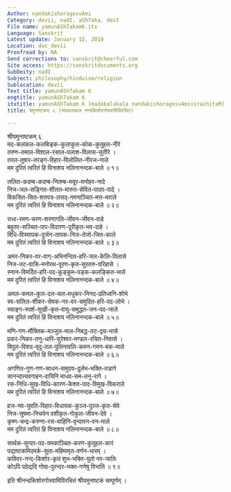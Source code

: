 ```yaml
---
Author: nandakishoragosvAmi
Category: devii, nadI, aShTaka, devI
File name: yamunAShTakam6.itx
Language: Sanskrit
Latest update: January 15, 2019
Location: doc_devii
Proofread by: NA
Send corrections to: sanskrit@cheerful.com
Site access: https://sanskritdocuments.org
SubDeity: nadI
Subject: philosophy/hinduism/religion
Sublocation: devii
Text title: yamunAShTakam 6
engtitle: yamunAShTakam 6
itxtitle: yamunAShTakam 6 (madakalakala nandakishoragosvAmivirachitaM)
title: यमुनाष्टकम् ६ (मदकलकल नन्दकिशोरगोस्वामिविरचितं)

---
```

  
 श्रीयमुनाष्टकम् ६   
मद-कलकल-कलबिङ्क-कुलाकुल-कोक-कुतूहल-नीरे  
     तरुण-तमाल-विशाल-रसाल-पलाश-विलास-सुतीरे ।  
तरल-तुषार-तरङ्ग-विहार-विलोलित-नीरज-नाले  
     मम दुरितं त्वरितं हि विनाशय नलिनानन्दक-बाले ॥ १॥  
  
ललित-कदम्ब-कदम्ब-नितम्ब-मयूर-मनोहर-नादे  
     निज-जल-सङ्गित-शीतल-मारुत-सेवित-पादप-पादे ।  
विकसित-सित-शतपत्र-लसद्-गमनाञ्चित-मत्त-मराले  
     मम दुरितं त्वरितं हि विनाशय नलिनानन्दक-बाले ॥ २॥  
  
राधा-रमण-चरण-शरणागति-जीवन-जीवन-वाहे  
     बहुतर-सञ्चित-पाप-विदारण-दूरीकृत-भव-दाहे ।  
विधि-विस्मापक-दुर्जन-तापक-निज-तेजो-जित-काले  
     मम दुरितं त्वरितं हि विनाशय नलिनानन्दक-बाले ॥ ३॥  
  
अमर-निकर-वर-वाग्-अभिनन्दित-हरि-जल-केलि-विलासे  
     निज-तट-वासि-मनोरथ-पूरण-कृत-सुरतरु-परिहासे ।  
स्नान-विमर्दित-हरि-पद-कुङ्कुम-पङ्क-कलङ्कित-भाले  
     मम दुरितं त्वरितं हि विनाशय नलिनानन्दक-बाले ॥ ४॥  
  
अमल-कमल-कुल-दल-चल-मधुकर-निनद-प्रतिध्वनि-शोभे  
     स्व-सलिल-शीकर-सेवक-नर-वर-समुदित-हरि-पद-लोभे ।  
स्वाङ्ग-स्पर्श-सुखी-कृत-वायु-समुद्धत-जन-पद-जाले  
     मम दुरितं त्वरितं हि विनाशय नलिनानन्दक-बाले ॥ ५॥  
  
मणि-गण-मौक्तिक-मञ्जुल-माल-निबद्ध-तट-द्वय-भासे  
     प्रकर-निकर-तनु-धारि-सुरेश्वर-मण्डल-रचित-निवासे ।  
विपुल-विशद-मृदु-तल-पुलिनावलि-कमन-गमन-बक-माले  
     मम दुरितं त्वरितं हि विनाशय नलिनानन्दक-बाले ॥ ६॥  
  
अगणित-गुण-गण-साधन-समुदय-दुर्लभ-भक्ति-तडागे  
     सानन्दात्यवगाहन-दायिनि माधव-सम-तनु-रागे ।  
रस-निधि-सुख-विधि-कारण-केशव-पाद-विमुख-विकराले  
     मम दुरितं त्वरितं हि विनाशय नलिनानन्दक-बाले ॥ ७॥  
  
व्रज-नव-युवति-विहार-विधायक-कुञ्ज-पुञ्ज-कृत-सेवे  
     निज-सुषमा-निचयेन वशीकृत-गोकुल-जीवन-देवे ।  
कृष्ण-चन्द्र-करुणा-रस-वाहिनि-वृन्दावन-वन-माले  
     मम दुरितं त्वरितं हि विनाशय नलिनानन्दक-बाले ॥ ८॥  
  
सार्थक-सुन्दर-पद-यमकाञ्चित-करण-कुतूहल-कारं  
     पद्याष्टकमिदमर्क-सुता-महिमामृत-वर्णन-भारम् ।  
कविवर-नन्द-किशोर-कृतं शुभ-भक्ति-युतो नर-जातिः  
     कोऽपि पठेद्यदि गोष्ठ-पुरन्दर-भक्त-गणेषु विभाति ॥ ९॥  
  
इति श्रीनन्दकिशोरगोस्वामिविरचितं श्रीयमुनाष्टकं सम्पूर्णम् ।  
  
  
  
